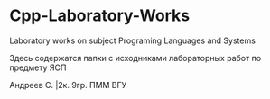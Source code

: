 # Cpp-Laboratory-Works
Laboratory works on subject Programing Languages and Systems

Здесь содержатся папки с исходниками лабораторных работ по предмету ЯСП

Андреев С.  |2к. 9гр. ПММ ВГУ
